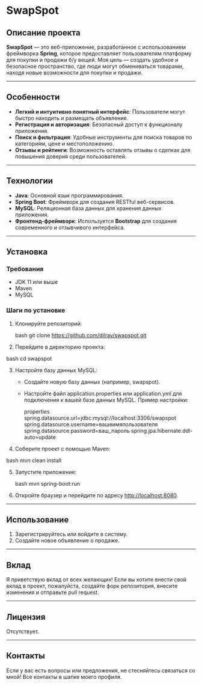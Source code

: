 # SwapSpot

<!-- ![SwapSpot Logo](https://example.com/logo.png) -->

## Описание проекта

**SwapSpot** — это веб-приложение, разработанное с использованием фреймворка **Spring**, которое предоставляет пользователям платформу для покупки и продажи б/у вещей. Моя цель — создать удобное и безопасное пространство, где люди могут обмениваться товарами, находя новые возможности для покупки и продажи.

---

## Особенности

- **Легкий и интуитивно понятный интерфейс**: Пользователи могут быстро находить и размещать объявления.
- **Регистрация и авторизация**: Безопасный доступ к функционалу приложения.
- **Поиск и фильтрация**: Удобные инструменты для поиска товаров по категориям, цене и местоположению.
- **Отзывы и рейтинги**: Возможность оставлять отзывы о сделках для повышения доверия среди пользователей.

---

## Технологии

- **Java**: Основной язык программирования.
- **Spring Boot**: Фреймворк для создания RESTful веб-сервисов.
- **MySQL**: Реляционная база данных для хранения данных приложения.
- **Фронтенд-фреймворк**: Используется **Bootstrap** для создания современного и отзывчивого интерфейса.

---

## Установка

### Требования

- JDK 11 или выше
- Maven
- MySQL

### Шаги по установке

1. Клонируйте репозиторий:

   bash
   git clone https://github.com/dilray/swapspot.git
   

2. Перейдите в директорию проекта:
   
bash
   cd swapspot

   
3. Настройте базу данных MySQL:
   - Создайте новую базу данных (например, swapspot).
   - Настройте файл application.properties или application.yml для подключения к вашей базе данных MySQL. Пример настройки:

     properties
     spring.datasource.url=jdbc:mysql://localhost:3306/swapspot
     spring.datasource.username=вашеимяпользователя
     spring.datasource.password=ваш_пароль
     spring.jpa.hibernate.ddl-auto=update

     
4. Соберите проект с помощью Maven:

bash
   mvn clean install

   
5. Запустите приложение:

   bash
   mvn spring-boot:run

   
6. Откройте браузер и перейдите по адресу [http://localhost:8080](http://localhost:8080).

---

## Использование

1. Зарегистрируйтесь или войдите в систему.
2. Создайте новое объявление о продаже.

---

## Вклад

Я приветствую вклад от всех желающих! Если вы хотите внести свой вклад в проект, пожалуйста, создайте форк репозитория, внесите изменения и отправьте pull request.

---

## Лицензия

Отсутствует.

---

## Контакты

Если у вас есть вопросы или предложения, не стесняйтесь связаться со мной! Все контакты в шапке моего профиля.

